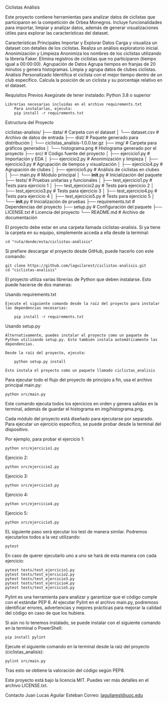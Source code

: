 Ciclistas Análisis

Este proyecto contiene herramientas para analizar datos de ciclistas que participaron en la competición de Orbea Monegros. Incluye funcionalidades para importar, limpiar y analizar datos, además de generar visualizaciones útiles para explorar las características del dataset.

Características Principales
	Importar y Explorar Datos
		Carga y visualiza un dataset con detalles de los ciclistas.
		Realiza un análisis exploratorio inicial.
	Anonimización y Limpieza
		Anonimiza los nombres de los ciclistas utilizando la librería Faker.
		Elimina registros de ciclistas que no participaron (tiempo igual a 00:00:00).
	Agrupación de Datos
		Agrupa tiempos en franjas de 20 minutos y genera histogramas.
		Limpia y agrupa datos de clubes ciclistas.
	Análisis Personalizado
		Identifica el ciclista con el mejor tiempo dentro de un club específico.
		Calcula la posición de un ciclista y su porcentaje relativo en el dataset.

Requisitos Previos
	Asegúrate de tener instalado:
		Python 3.8 o superior

	Librerías necesarias incluidas en el archivo requirements.txt
		Para instalarlas, ejecuta:
		pip install -r requirements.txt

Estructura del Proyecto

ciclistas-analisis/
├── data/                    # Carpeta con el dataset
│   └── dataset.csv          # Archivo de datos de entrada
├── dist/                    # Paquete generado para distribución
│   └── ciclistas_analisis-1.0.0.tar.gz
├── img/                     # Carpeta para gráficos generados
│   └── histograma.png       # Histograma generado por el proyecto
├── src/                     # Código fuente del proyecto
│   ├── ejercicio1.py        # Importación y EDA
│   ├── ejercicio2.py        # Anonimización y limpieza
│   ├── ejercicio3.py        # Agrupación de tiempos y visualización
│   ├── ejercicio4.py        # Agrupación de clubes
│   ├── ejercicio5.py        # Análisis de ciclistas en clubes
│   ├── main.py              # Módulo principal
│   └── __init__.py          # Inicialización del paquete
├── tests/                   # Pruebas unitarias y funcionales
│   ├── test_ejercicio1.py   # Tests para ejercicio 1
│   ├── test_ejercicio2.py   # Tests para ejercicio 2
│   ├── test_ejercicio3.py   # Tests para ejercicio 3
│   ├── test_ejercicio4.py   # Tests para ejercicio 4
│   ├── test_ejercicio5.py   # Tests para ejercicio 5
│   └── __init__.py          # Inicialización de pruebas
├── requirements.txt         # Dependencias del proyecto
├── setup.py                 # Configuración del paquete
├── LICENSE.txt              # Licencia del proyecto
└── README.md                # Archivo de documentación


El proyecto debe estar en una carpeta llamada ciclistas-analisis. Si ya tiene la carpeta en su equipo, simplemente acceda a ella desde la terminal:

	cd "ruta/donde/esta/ciclistas-análisis"

Si prefiere descargar el proyecto desde GitHub, puede hacerlo con este comando:

	git clone https://github.com/laguilarest/ciclistas-analisis.git
	cd "ciclistas-analisis"

El proyecto utiliza varias librerías de Python que deben instalarse. Esto puede hacerse de dos maneras:

Usando requirements.txt

	Ejecute el siguiente comando desde la raíz del proyecto para instalar las dependencias necesarias:

		pip install -r requirements.txt
	
Usando setup.py

	Alternativamente, puedes instalar el proyecto como un paquete de Python utilizando setup.py. Esto también instala automáticamente las dependencias.

	Desde la raíz del proyecto, ejecuta:

		python setup.py install

	Esto instala el proyecto como un paquete llamado ciclistas_analisis

Para ejecutar todo el flujo del proyecto de principio a fin, usa el archivo principal main.py:

	python src/main.py

Este comando ejecuta todos los ejercicios en orden y genera salidas en la terminal, además de guardar el histograma en img/histograma.png.

Cada módulo del proyecto está diseñado para ejecutarse por separado. Para ejecutar un ejercicio específico, se puede probar desde la terminal del dispositivo.

Por ejemplo, para probar el ejercicio 1:

	python src/ejercicio1.py

Ejercicio 2:

	python src/ejercicio2.py

Ejercicio 3:

	python src/ejercicio3.py

Ejercicio 4:

	python src/ejercicio4.py

Ejercicio 5:

	python src/ejercicio5.py

EL siguiente paso será ejecutar los test de manera similar. Podremos ejecutarlos todos a la vez utilizando:

	pytest

En caso de querer ejecutarlo uno a uno se hará de esta manera con cada ejercicio:

	pytest tests/test_ejercicio1.py
	pytest tests/test_ejercicio2.py
	pytest tests/test_ejercicio3.py
	pytest tests/test_ejercicio4.py
	pytest tests/test_ejercicio5.py

Pylint es una herramienta para analizar y garantizar que el código cumple con el estándar PEP 8. Al ejecutar Pylint en el archivo main.py, podremoss identificar errores, advertencias y mejores prácticas para mejorar la calidad del código en caso de que los hubiera.

Si aún no lo tenemos instalado, se puede instalar con el siguiente comando en la terminal o PowerShell:

	pip install pylint

Ejecute el siguiente comando en la terminal desde la raíz del proyecto (ciclistas_analisis):

	pylint src/main.py

Tras esto se obtiene la valoración del código según PEP8.

Este proyecto está bajo la licencia MIT. Puedes ver más detalles en el archivo LICENSE.txt.

Contacto
Juan Lucas Aguilar Esteban
Correo: laguilarest@uoc.edu